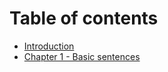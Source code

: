 # Table of contents

* [Introduction](README.md)
* [Chapter 1 - Basic sentences](chapter-1-basic-sentences.md)
